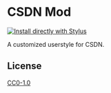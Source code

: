# CSDN Mod

[![Install directly with Stylus](https://img.shields.io/badge/Install%20directly%20with-Stylus-00adad.svg?style=flat-square)](https://github.com/chawyehsu/csdn-mod/raw/main/csdn-mod.user.css)

A customized userstyle for CSDN.

## License

[CC0-1.0](LICENSE)
